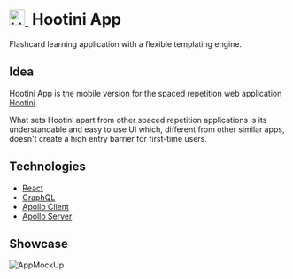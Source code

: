 <h1>
  <a href="https://hootini.com">
    <img src="https://user-images.githubusercontent.com/27681148/47261359-d57e2b80-d4cd-11e8-841a-b9352bfce657.png" alt="Hootini" height=28>
  </a>
  &nbsp;Hootini App&nbsp;
</h1>

Flashcard learning application with a flexible templating engine.


## Idea
Hootini App is the mobile version for the spaced repetition web application [Hootini](https://hootini.com/). 

What sets Hootini apart from other spaced repetition applications is its understandable and easy to use UI which, different from other similar apps, doesn't create a high entry barrier for first-time users.


## Technologies
- [React](https://reactjs.org/)
- [GraphQL](https://graphql.org)
- [Apollo Client](https://www.apollographql.com/client)
- [Apollo Server](https://www.apollographql.com/server)


## Showcase
![AppMockUp](https://drive.google.com/uc?export=view&id=12oIdZ2H7ETeKdrRsBPUB7c5fmLFrrzxC)

